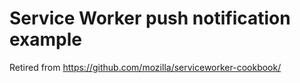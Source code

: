 # Service Worker push notification example

Retired from https://github.com/mozilla/serviceworker-cookbook/
